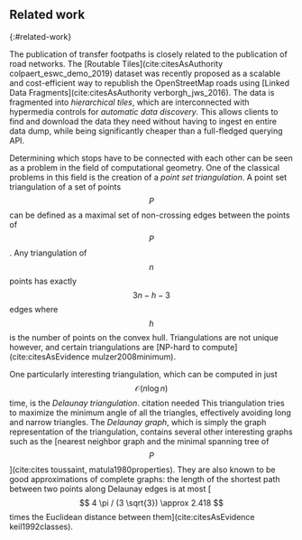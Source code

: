 ## Related work
{:#related-work}

The publication of transfer footpaths is closely related to the publication of road networks. The [Routable Tiles](cite:citesAsAuthority colpaert_eswc_demo_2019) dataset was recently proposed as a scalable and cost-efficient way to republish the OpenStreetMap roads using [Linked Data Fragments](cite:citesAsAuthority verborgh_jws_2016). The data is fragmented into _hierarchical tiles_, which are interconnected with hypermedia controls for _automatic data discovery_. This allows clients to find and download the data they need without having to ingest en entire data dump, while being significantly cheaper than a full-fledged querying API. 

Determining which stops have to be connected with each other can be seen as a problem in the field of computational geometry. One of the classical problems in this field is the creation of a _point set triangulation_. A point set triangulation of a set of points $$ P $$ can be defined as a maximal set of non-crossing edges between the points of $$ P $$. Any triangulation of $$ n $$ points has exactly $$ 3n - h - 3 $$ edges where $$ h $$ is the number of points on the convex hull. Triangulations are not unique however, and certain triangulations are [NP-hard to compute](cite:citesAsEvidence mulzer2008minimum). 

One particularly interesting triangulation, which can be computed in just $$ \mathcal{O}(n\log{}n) $$ time, is the _Delaunay triangulation_. <span class="todo">citation needed</span> This triangulation tries to maximize the minimum angle of all the triangles, effectively avoiding long and narrow triangles. The _Delaunay graph_, which is simply the graph representation of the triangulation, contains several other interesting graphs such as the [nearest neighbor graph and the minimal spanning tree of $$ P $$](cite:cites toussaint, matula1980properties). They are also known to be good approximations of complete graphs: the length of the shortest path between two points along Delaunay edges is at most [$$ 4 \pi / (3 \sqrt{3}) \approx 2.418 $$ times the Euclidean distance between them](cite:citesAsEvidence keil1992classes). 
